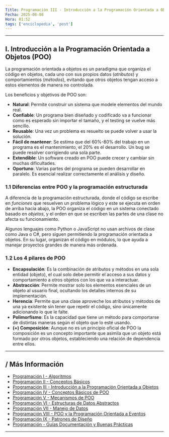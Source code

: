 ```yaml
---
Title: Programación III - Introducción a la Programación Orientada a Objetos
Fecha: 2025-08-08
Hora: 01:52
tags: ['enciclopedia', 'post']
---
```


---

## I. Introducción a la Programación Orientada a Objetos (POO)

La programación orientada a objetos es un paradigma que organiza el código en objetos, cada uno con sus propios datos (*atributos*) y comportamientos (*métodos*), evitando que otros objetos tengan acceso a estos elementos de manera no controlada.

Los beneficios y objetivos de POO son:

- **Natural**: Permite construir un sistema que modele elementos del mundo real.
- **Confiable**: Un programa bien diseñado y codificado va a funcionar como es esperado sin importar el tamaño, y el testing se vuelve más sencillo.
- **Reusable**: Una vez un problema es resuelto se puede volver a usar la solución.
- **Fácil de mantener**: Se estima que del 60%-80% del trabajo en un programa es el mantenimiento, el 20% es el desarrollo. Un bug se puede resolver corrigiendo una sola parte.
- **Extendible**: Un software creado en POO puede crecer y cambiar sin muchas dificultades.
- **Oportuno**: Varias partes del programa se pueden desarrollar en paralelo. Es esencial realizar correctamente el análisis y diseño.

### 1.1 Diferencias entre POO y la programación estructurada

A diferencia de la programación estructurada, donde el código se escribe en *funciones* que resuelven un problema lógico y este se ejecuta en orden de arriba hacia abajo, la POO organiza el código en un sistema conectado basado en *objetos*, y el orden en que se escriben las partes de una clase no afecta su funcionamiento.

Algunos lenguajes como Python o JavaScript no usan archivos de clase como Java o C#, pero siguen permitiendo la programación orientada a objetos. En su lugar, organizan el código en módulos, lo que ayuda a manejar proyectos grandes de manera más ordenada.

### 1.2 Los 4 pilares de POO

- **Encapsulación**: Es la combinación de atributos y métodos en una sola entidad (objeto), el cual solo debe permitir el acceso a sus datos y comportamiento a otros objetos con los que va a interactuar.
- **Abstracción**: Permite mostrar solo los elementos esenciales de un objeto al usuario final, ocultando los detalles internos de su implementación.
- **Herencia**: Permite que una clase aproveche los atributos y métodos de una ya existente sin tener que repetir el código, sino únicamente adicionando lo que le falte.
- **Polimorfismo**: Es la capacidad que tiene un método para comportarse de distintas maneras según el objeto que lo esté usando.
- **(+) Composición**: Aunque no es un principio oficial de POO la composición es un concepto importante que asimila que un objeto está formado por otros objetos, estableciendo una relación de dependencia entre ellos.


---

## / Más Información

- [Programación I - Algoritmos](/apuntes/programación-i---algoritmos/)
- [Programación II - Conceptos Básicos](/apuntes/programación-ii---conceptos-básicos/)
- [Programación III - Introducción a la Programación Orientada a Objetos](/apuntes/programación-iii---introducción-a-la-programación-orientada-a-objetos/)
- [Programación IV - Conceptos Básicos de POO](/apuntes/programación-iv---conceptos-básicos-de-poo/)
- [Programación V - Mecanismos de POO](/apuntes/programación-v---mecanismos-de-poo/)
- [Programación VI - Estructuras de Datos Abstractos](/apuntes/programación-vi---estructuras-de-datos-abstractos/)
- [Programación VII - Manejo de Datos](/apuntes/programación-vii---manejo-de-datos/)
- [Programación VIII - POO y la Programación Orientada a Eventos](/apuntes/programación-viii---poo-y-la-programación-orientada-a-eventos/)
- [Programación IX - Patrones de Diseño](/apuntes/programación-ix---patrones-de-diseño/)
- [Programación - Guías Documentación y Buenas Prácticas](/apuntes/programación---guías-documentación-y-buenas-prácticas/)

---